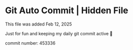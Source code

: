 # Git Auto Commit | Hidden File

This file was added Feb 12, 2025

Just for fun and keeping my daily git commit active 🤪

commit number: 453336
